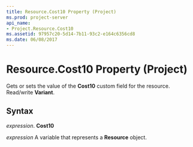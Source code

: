 ```yaml
---
title: Resource.Cost10 Property (Project)
ms.prod: project-server
api_name:
- Project.Resource.Cost10
ms.assetid: 97957c20-5d14-7b11-93c2-e164c6356cd8
ms.date: 06/08/2017
---
```



# Resource.Cost10 Property (Project)

Gets or sets the value of the **Cost10** custom field for the resource. Read/write **Variant**.


## Syntax

 _expression_. **Cost10**

 _expression_ A variable that represents a **Resource** object.


